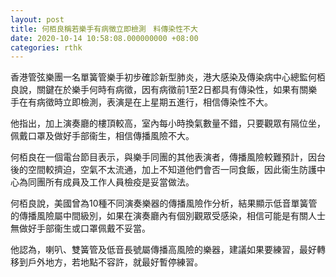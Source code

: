 ```yaml
---
layout: post
title: 何栢良稱若樂手有病徵立即檢測　料傳染性不大
date: 2020-10-14 10:58:08.000000000 +08:00
categories: rthk
---
```


香港管弦樂團一名單簧管樂手初步確診新型肺炎，港大感染及傳染病中心總監何栢良說，關鍵在於樂手何時有病徵，因有病徵前1至2日都具有傳染性，如果有關樂手在有病徵時立即檢測，表演是在上星期五進行，相信傳染性不大。

他指出，加上演奏廳的樓頂較高，室內每小時換氣數量不錯，只要觀眾有隔位坐，佩戴口罩及做好手部衞生，相信傳播風險不大。

何栢良在一個電台節目表示，與樂手同團的其他表演者，傳播風險較難預計，因台後的空間較擠迫，空氣不太流通，加上不知道他們會否一同食飯，因此衞生防護中心為同團所有成員及工作人員檢疫是妥當做法。

何栢良說，美國曾為10種不同演奏樂器的傳播風險作分析，結果顯示低音單簧管的傳播風險屬中間級別，如果在演奏廳內有個別觀眾受感染，相信可能是有關人士無做好手部衞生或口罩佩戴不妥當。

他認為，喇叭、雙簧管及低音長號屬傳播高風險的樂器，建議如果要練習，最好轉移到戶外地方，若地點不容許，就最好暫停練習。

